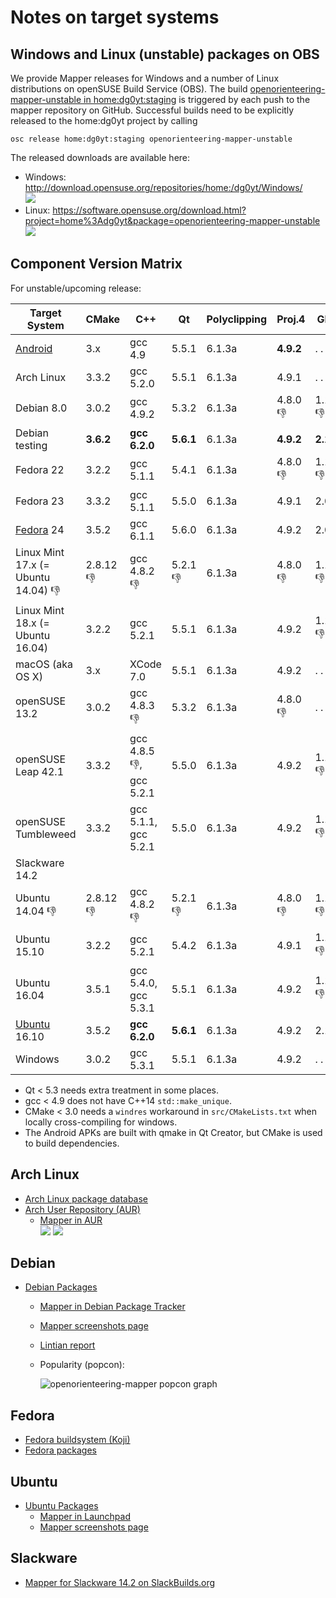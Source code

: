 # Notes on target systems

## Windows and Linux (unstable) packages on OBS

We provide Mapper releases for Windows and a number of Linux distributions on openSUSE Build Service (OBS). The build [openorienteering-mapper-unstable in home:dg0yt:staging](https://build.opensuse.org/package/show/home:dg0yt:staging/openorienteering-mapper-unstable) is triggered by each push to the mapper repository on GitHub. Successful builds need to be explicitly released to the home:dg0yt project by calling

```
osc release home:dg0yt:staging openorienteering-mapper-unstable
```

The released downloads are available here:
- Windows: http://download.opensuse.org/repositories/home:/dg0yt/Windows/ <br />
  ![](https://img.shields.io/website-up-down-green-red/http/download.opensuse.org.svg)
- Linux:   https://software.opensuse.org/download.html?project=home%3Adg0yt&package=openorienteering-mapper-unstable <br />
  ![](https://img.shields.io/website-up-down-green-red/https/software.opensuse.org.svg)


## Component Version Matrix

For unstable/upcoming release:

Target System | CMake       | C++         | Qt          | Polyclipping | Proj.4      |  GDAL       | Remark
--------------|-------------|-------------|-------------|--------------|-------------|-------------|-------------
[Android](Android) | 3.x         | gcc 4.9     | 5.5.1       | 6.1.3a       | **4.9.2**   |  . .        | local build
Arch Linux      | 3.3.2       | gcc 5.2.0   | 5.5.1       | 6.1.3a       | 4.9.1       |  . .        | OBS, [AUR](#arch-linux)
Debian 8.0      | 3.0.2       | gcc 4.9.2   | 5.3.2       | 6.1.3a       | 4.8.0 :-1:  | 1.10.1 :-1: | OBS
Debian testing  | **3.6.2**   | **gcc 6.2.0** | **5.6.1** | 6.1.3a       | **4.9.2**   | **2.1.2**   | OBS, [Debian](#debian)
Fedora 22     | 3.2.2       | gcc 5.1.1   | 5.4.1       | 6.1.3a       | 4.8.0 :-1:  | 1.11.3 :-1: | OBS
Fedora 23     | 3.3.2       | gcc 5.1.1   | 5.5.0       | 6.1.3a       | 4.9.1       | 2.0.1       | OBS
[Fedora](#fedora) 24     | 3.5.2       | gcc 6.1.1   | 5.6.0       | 6.1.3a       | 4.9.2       | 2.0.2       | OBS
Linux Mint 17.x (= Ubuntu 14.04) :-1: | 2.8.12 :-1: | gcc 4.8.2 :-1: | 5.2.1 :-1:  | 6.1.3a    | 4.8.0 :-1:  | 1.10.1 :-1: | no build
Linux Mint 18.x (= Ubuntu 16.04) | 3.2.2      | gcc 5.2.1   | 5.5.1       | 6.1.3a       | 4.9.2   | 1.11.3 :-1: | no build
macOS (aka OS X) | 3.x      | XCode 7.0   | 5.5.1       | 6.1.3a       | 4.9.2       |  . .        | local build
openSUSE 13.2 | 3.0.2       | gcc 4.8.3 :-1: | 5.3.2    | 6.1.3a       | 4.8.0 :-1:  |  . .        | OBS
openSUSE Leap 42.1  | 3.3.2 | gcc 4.8.5 :-1:, gcc 5.2.1 | 5.5.0    | 6.1.3a       | 4.9.2       | 1.11.3 :-1: | OBS
openSUSE Tumbleweed | 3.3.2 | gcc 5.1.1, gcc 5.2.1   | 5.5.0       | 6.1.3a       | 4.9.2       | 1.11.3 :-1: | OBS
Slackware 14.2 |    |    |    |    |    |    | [SlackBuilds.org](#slackware)
Ubuntu 14.04 :-1: | 2.8.12 :-1: | gcc 4.8.2 :-1: | 5.2.1 :-1:  | 6.1.3a    | 4.8.0 :-1:  | 1.10.1 :-1: | OBS
Ubuntu 15.10  | 3.2.2       | gcc 5.2.1   | 5.4.2       | 6.1.3a       | 4.9.1       | 1.11.2 :-1: | OBS
Ubuntu 16.04  | 3.5.1       | gcc 5.4.0, gcc 5.3.1  | 5.5.1       | 6.1.3a       | 4.9.2       | 1.11.3 :-1: | OBS
[Ubuntu](#ubuntu) 16.10 | 3.5.2 | **gcc 6.2.0**   | **5.6.1** | 6.1.3a       | 4.9.2       | 2.1.1       | OBS, [Launchpad](#ubuntu)
Windows       | 3.0.2       | gcc 5.3.1   | 5.5.1       | 6.1.3a       | 4.9.2       |  . .        | OBS/openSUSE 13.2

* Qt < 5.3 needs extra treatment in some places.
* gcc < 4.9 does not have C++14 ```std::make_unique```.
* CMake < 3.0 needs a ```windres``` workaround in ```src/CMakeLists.txt``` when locally cross-compiling for windows.
* The Android APKs are built with qmake in Qt Creator, but CMake is used to build dependencies.

## Arch Linux

- [Arch Linux package database](https://www.archlinux.org/packages/)
- [Arch User Repository (AUR)](https://aur.archlinux.org/packages/)
  - [Mapper in AUR](https://aur.archlinux.org/packages/?K=openorienteering) <br />
    ![](https://img.shields.io/aur/version/openorienteering-mapper.svg)
    ![](https://img.shields.io/aur/votes/openorienteering-mapper.svg)


## Debian

- [Debian Packages](https://www.debian.org/distrib/packages)
  - [Mapper in Debian Package Tracker](https://tracker.debian.org/pkg/openorienteering-mapper)
  - [Mapper screenshots page](https://screenshots.debian.net/package/openorienteering-mapper)
  - [Lintian report](https://lintian.debian.org/full/gaudenz@debian.org.html#openorienteering-mapper)
  - Popularity (popcon):

    ![openorienteering-mapper popcon graph](https://qa.debian.org/cgi-bin/popcon-png?packages=openorienteering-mapper&show_installed=on&want_legend=on&want_ticks=on&date_fmt=%25Y-%25m&beenhere=1)


## Fedora

- [Fedora buildsystem (Koji)](http://koji.fedoraproject.org/koji/index)
- [Fedora packages](https://apps.fedoraproject.org/packages/)


## Ubuntu

- [Ubuntu Packages](http://packages.ubuntu.com/)
  - [Mapper in Launchpad](https://launchpad.net/ubuntu/+source/openorienteering-mapper)
  - [Mapper screenshots page](https://screenshots.debian.net/package/openorienteering-mapper)

## Slackware

- [Mapper for Slackware 14.2 on SlackBuilds.org](https://slackbuilds.org/repository/14.2/gis/openorienteering-mapper/)